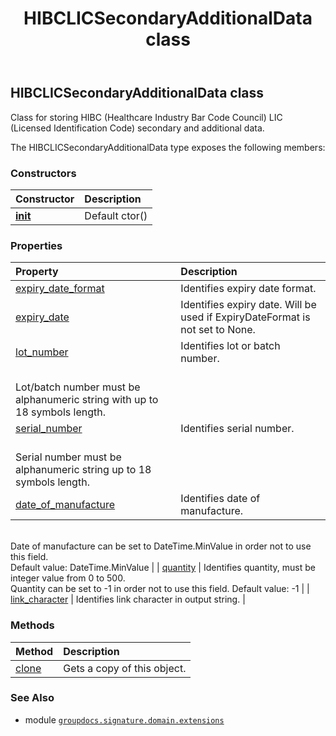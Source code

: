 ﻿---
title: HIBCLICSecondaryAdditionalData class
second_title: GroupDocs.Signature for Python via .NET API References
description: 
type: docs
url: /python-net/groupdocs.signature.domain.extensions/hibclicsecondaryadditionaldata/
is_root: false
weight: 110
---

## HIBCLICSecondaryAdditionalData class

Class for storing HIBC (Healthcare Industry Bar Code Council) LIC (Licensed Identification Code) secondary and additional data.



The HIBCLICSecondaryAdditionalData type exposes the following members:

### Constructors
| Constructor | Description |
| :- | :- |
| [__init__](/signature/python-net/groupdocs.signature.domain.extensions/hibclicsecondaryadditionaldata/__init__/#) | Default ctor() |


### Properties
| Property | Description |
| :- | :- |
| [expiry_date_format](/signature/python-net/groupdocs.signature.domain.extensions/hibclicsecondaryadditionaldata/expiry_date_format) | Identifies expiry date format. |
| [expiry_date](/signature/python-net/groupdocs.signature.domain.extensions/hibclicsecondaryadditionaldata/expiry_date) | Identifies expiry date. Will be used if ExpiryDateFormat is not set to None. |
| [lot_number](/signature/python-net/groupdocs.signature.domain.extensions/hibclicsecondaryadditionaldata/lot_number) | Identifies lot or batch number. <br/>Lot/batch number must be alphanumeric string with up to 18 symbols length. |
| [serial_number](/signature/python-net/groupdocs.signature.domain.extensions/hibclicsecondaryadditionaldata/serial_number) | Identifies serial number.<br/>Serial number must be alphanumeric string up to 18 symbols length. |
| [date_of_manufacture](/signature/python-net/groupdocs.signature.domain.extensions/hibclicsecondaryadditionaldata/date_of_manufacture) | Identifies date of manufacture. <br/>Date of manufacture can be set to DateTime.MinValue in order not to use this field.<br/>Default value: DateTime.MinValue |
| [quantity](/signature/python-net/groupdocs.signature.domain.extensions/hibclicsecondaryadditionaldata/quantity) | Identifies quantity, must be integer value from 0 to 500. <br/>Quantity can be set to -1 in order not to use this field. Default value: -1 |
| [link_character](/signature/python-net/groupdocs.signature.domain.extensions/hibclicsecondaryadditionaldata/link_character) | Identifies link character in output string. |


### Methods
| Method | Description |
| :- | :- |
| [clone](/signature/python-net/groupdocs.signature.domain.extensions/hibclicsecondaryadditionaldata/clone/#) | Gets a copy of this object. |



### See Also
* module [`groupdocs.signature.domain.extensions`](..)
